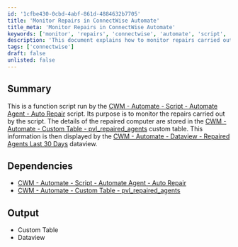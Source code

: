 ```yaml
---
id: '1cfbe430-0cbd-4abf-861d-4884632b7705'
title: 'Monitor Repairs in ConnectWise Automate'
title_meta: 'Monitor Repairs in ConnectWise Automate'
keywords: ['monitor', 'repairs', 'connectwise', 'automate', 'script', 'custom', 'table', 'dataview']
description: 'This document explains how to monitor repairs carried out by the ConnectWise Automate script, detailing the storage of repair information in a custom table and its display in a dataview for easy access to recent repairs.'
tags: ['connectwise']
draft: false
unlisted: false
---
```


## Summary

This is a function script run by the [CWM - Automate - Script - Automate Agent - Auto Repair](<./Automate Agent - Auto Repair.md>) script. Its purpose is to monitor the repairs carried out by the script. The details of the repaired computer are stored in the [CWM - Automate - Custom Table - pvl_repaired_agents](<../tables/pvl_repaired_agents.md>) custom table. This information is then displayed by the [CWM - Automate - Dataview - Repaired Agents Last 30 Days](<../dataviews/Repaired Agents Last 30 Days.md>) dataview.

## Dependencies

- [CWM - Automate - Script - Automate Agent - Auto Repair](<./Automate Agent - Auto Repair.md>)
- [CWM - Automate - Custom Table - pvl_repaired_agents](<../tables/pvl_repaired_agents.md>)

## Output

- Custom Table
- Dataview


